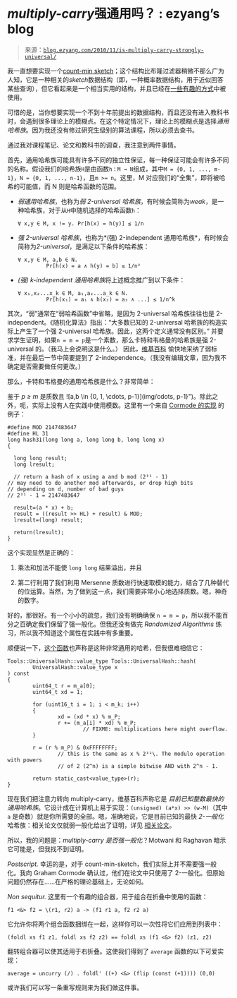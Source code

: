 <!--yml

category: 未分类

date: 2024-07-01 18:18:04

-->

# *multiply-carry*强通用吗？ : ezyang’s blog

> 来源：[`blog.ezyang.com/2010/11/is-multiply-carry-strongly-universal/`](http://blog.ezyang.com/2010/11/is-multiply-carry-strongly-universal/)

我一直想要实现一个[count-min sketch](http://www.eecs.harvard.edu/~michaelm/CS222/countmin.pdf)；这个结构比布隆过滤器稍微不那么广为人知，它是一种相关的*sketch*数据结构（即，一种概率数据结构，用于近似回答某些查询），但它看起来是一个相当实用的结构，并且已经在[一些有趣的方式](http://research.microsoft.com/pubs/132859/popularityISeverything.pdf)中被使用。

可惜的是，当你想要实现一个不到十年前提出的数据结构，而且还没有进入教科书时，会遇到很多理论上的模糊点。在这个特定情况下，理论上的模糊点是选择*通用哈希族*。因为我还没有修过研究生级别的算法课程，所以必须去查书。

通过我对课程笔记、论文和教科书的调查，我注意到两件事情。

首先，通用哈希族可能具有许多不同的独立性保证，每一种保证可能会有许多不同的名称。假设我们的哈希族`H`是由函数`h：M → N`组成，其中`M = {0, 1, ..., m-1}`，`N = {0, 1, ..., n-1}`，且`m >= n`。这里，M 对应我们的“全集”，即将被哈希的可能值，而 N 则是哈希函数的范围。

+   *弱通用哈希族*，也称为*弱 2-universal 哈希族*，有时候会简称为*weak*，是一种哈希族，对于从`H`中随机选择的哈希函数`h`：

    ```
    ∀ x,y ∈ M, x != y. Pr[h(x) = h(y)] ≤ 1/n

    ```

+   *强 2-universal 哈希族*，也称为*(强) 2-independent 通用哈希族*，有时候会简称为*2-universal*，是满足以下条件的哈希族：

    ```
    ∀ x,y ∈ M, a,b ∈ N.
             Pr[h(x) = a ∧ h(y) = b] ≤ 1/n²

    ```

+   *(强) k-independent 通用哈希族*将上述概念推广到以下条件：

    ```
    ∀ x₁,x₂...x_k ∈ M, a₁,a₂...a_k ∈ N.
             Pr[h(x₁) = a₁ ∧ h(x₂) = a₂ ∧ ...] ≤ 1/n^k

    ```

其次，“弱”通常在“弱哈希函数”中省略，是因为 2-universal 哈希族往往也是 2-independent。《随机化算法》指出：“大多数已知的 2-universal 哈希族的构造实际上产生了一个强 2-universal 哈希族。因此，这两个定义通常没有区别。” 并要求学生证明，如果`n = m = p`是一个素数，那么卡特和韦格曼的哈希族是强 2-universal 的。（我马上会说明这是什么。） 因此，[维基百科](http://en.wikipedia.org/wiki/Universal_hashing) 愉快地采纳了弱标准，并在最后一节中简要提到了 2-independence。（我没有编辑文章，因为我不确定是否需要做任何更改。）

那么，卡特和韦格曼的通用哈希族是什么？非常简单：

鉴于 *p ≥ m* 是质数且 ![a,b \in {0, 1, \cdots, p-1}](img/cdots, p-1}")。除此之外，呃，实际上没有人在实践中使用模数。这里有一个来自 [Cormode 的实现](http://www.cs.rutgers.edu/~muthu/massdal-code-index.html) 的例子：

```
#define MOD 2147483647
#define HL 31
long hash31(long long a, long long b, long long x)
{

  long long result;
  long lresult;

  // return a hash of x using a and b mod (2³¹ - 1)
// may need to do another mod afterwards, or drop high bits
// depending on d, number of bad guys
// 2³¹ - 1 = 2147483647

  result=(a * x) + b;
  result = ((result >> HL) + result) & MOD;
  lresult=(long) result;

  return(lresult);
}

```

这个实现显然是正确的：

1.  乘法和加法不能使 `long long` 结果溢出，并且

1.  第二行利用了我们利用 Mersenne 质数进行快速取模的能力，结合了几种替代的位运算。当然，为了做到这一点，我们需要非常小心地选择质数。嗯，神奇的数字。

好的，那很好。有一个小小的疏忽，我们没有明确确保 `n = m = p`，所以我不能百分之百确定我们保留了强一般化。但我还没有做完 *Randomized Algorithms* 练习，所以我不知道这个属性在实践中有多重要。

顺便说一下，[这个函数](http://www2.research.att.com/~marioh/sketches/index.html)也声称是这种非常通用的哈希，但我很难相信它：

```
Tools::UniversalHash::value_type Tools::UniversalHash::hash(
        UniversalHash::value_type x
) const
{
        uint64_t r = m_a[0];
        uint64_t xd = 1;

        for (uint16_t i = 1; i < m_k; i++)
        {
                xd = (xd * x) % m_P;
                r += (m_a[i] * xd) % m_P;
                        // FIXME: multiplications here might overflow.
        }

        r = (r % m_P) & 0xFFFFFFFF;
                // this is the same as x % 2³²\. The modulo operation with powers
                // of 2 (2^n) is a simple bitwise AND with 2^n - 1.

        return static_cast<value_type>(r);
}

```

现在我们把注意力转向 multiply-carry，维基百科声称它是 *目前已知整数最快的通用哈希族*。它设计成在计算机上易于实现：`(unsigned) (a*x) >> (w-M)`（其中 `a` 是奇数）就是你所需要的全部。嗯，准确地说，它是目前已知的最快 *2-一般化* 哈希族：相关论文仅就弱一般化给出了证明，详见 [相关论文](http://www.diku.dk/~jyrki/Paper/CP-11.4.1997.pdf)。

所以，我的问题是：*multiply-carry 是否强一般化*？Motwani 和 Raghavan 暗示它可能是，但我找不到证明。

*Postscript.* 幸运的是，对于 count-min-sketch，我们实际上并不需要强一般化。我向 Graham Cormode 确认过，他们在论文中只使用了 2-一般化。但原始问题仍然存在……在严格的理论基础上，无论如何。

*Non sequitur.* 这里有一个有趣的组合器，用于组合在折叠中使用的函数：

```
f1 <&> f2 = \(r1, r2) a -> (f1 r1 a, f2 r2 a)

```

它允许你将两个组合函数捆绑在一起，这样你可以一次性将它们应用到列表中：

```
(foldl xs f1 z1, foldl xs f2 z2) == foldl xs (f1 <&> f2) (z1, z2)

```

翻转组合器可以使其适用于右折叠。这使我们得到了 `average` 函数的以下可爱实现：

```
average = uncurry (/) . foldl' ((+) <&> (flip (const (+1)))) (0,0)

```

或许我们可以写一条重写规则来为我们做这件事。
